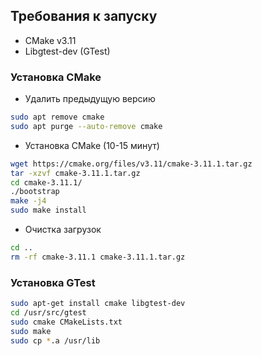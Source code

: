 ## Требования к запуску

 - CMake v3.11
 - Libgtest-dev (GTest)

 

### Установка CMake
 - Удалить предыдущую версию
```bash
sudo apt remove cmake
sudo apt purge --auto-remove cmake
```

 - Установка CMake (10-15 минут)
```bash
wget https://cmake.org/files/v3.11/cmake-3.11.1.tar.gz
tar -xzvf cmake-3.11.1.tar.gz
cd cmake-3.11.1/
./bootstrap
make -j4
sudo make install
```

 - Очистка загрузок
```bash
cd ..
rm -rf cmake-3.11.1 cmake-3.11.1.tar.gz
```


### Установка GTest
```bash
sudo apt-get install cmake libgtest-dev
cd /usr/src/gtest
sudo cmake CMakeLists.txt
sudo make
sudo cp *.a /usr/lib
```
